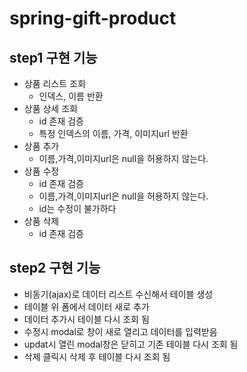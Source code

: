 # spring-gift-product

## step1 구현 기능
- 상품 리스트 조회
  - 인덱스, 이름 반환
- 상품 상세 조회
  - id 존재 검증
  - 특정 인덱스의 이름, 가격, 이미지url 반환
- 상품 추가
  - 이름,가격,이미지url은 null을 허용하지 않는다.
- 상품 수정
  - id 존재 검증
  - 이름,가격,이미지url은 null을 허용하지 않는다.
  - id는 수정이 불가하다
- 상품 삭제
  - id 존재 검증

## step2 구현 기능
- 비동기(ajax)로 데이터 리스트 수신해서 테이블 생성
- 테이블 위 폼에서 데이터 새로 추가
- 데이터 추가시 테이블 다시 조회 됨
- 수정시 modal로 창이 새로 열리고 데이터를 입력받음
- updat시 열린 modal창은 닫히고 기존 테이블 다시 조회 됨
- 삭제 클릭시 삭제 후 테이블 다시 조회 됨

